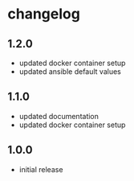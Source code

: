 # changelog

## 1.2.0

- updated docker container setup
- updated ansible default values

## 1.1.0

- updated documentation
- updated docker container setup

## 1.0.0

- initial release